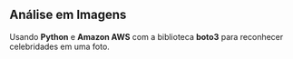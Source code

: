 <h2>Análise em Imagens</h2>

<p>
Usando <strong>Python</strong> e <strong>Amazon AWS</strong> com a biblioteca <strong>boto3</strong> para reconhecer celebridades em uma foto.
</p>
